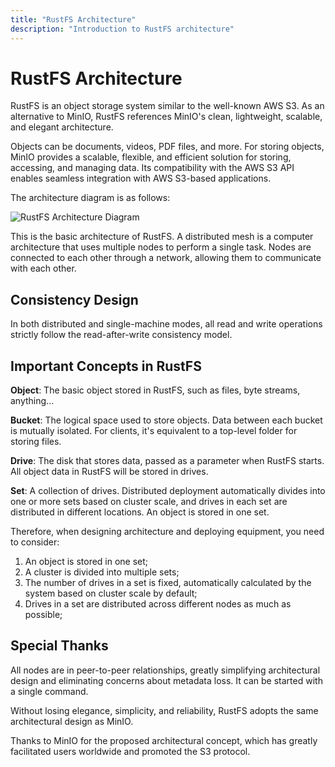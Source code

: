 ```yaml
---
title: "RustFS Architecture"
description: "Introduction to RustFS architecture"
---
```


# RustFS Architecture

RustFS is an object storage system similar to the well-known AWS S3. As an alternative to MinIO, RustFS references MinIO's clean, lightweight, scalable, and elegant architecture.

Objects can be documents, videos, PDF files, and more. For storing objects, MinIO provides a scalable, flexible, and efficient solution for storing, accessing, and managing data. Its compatibility with the AWS S3 API enables seamless integration with AWS S3-based applications.

The architecture diagram is as follows:

![RustFS Architecture Diagram](./images/s2-1.png)

This is the basic architecture of RustFS. A distributed mesh is a computer architecture that uses multiple nodes to perform a single task. Nodes are connected to each other through a network, allowing them to communicate with each other.

## Consistency Design

In both distributed and single-machine modes, all read and write operations strictly follow the read-after-write consistency model.

## Important Concepts in RustFS

**Object**: The basic object stored in RustFS, such as files, byte streams, anything...

**Bucket**: The logical space used to store objects. Data between each bucket is mutually isolated. For clients, it's equivalent to a top-level folder for storing files.

**Drive**: The disk that stores data, passed as a parameter when RustFS starts. All object data in RustFS will be stored in drives.

**Set**: A collection of drives. Distributed deployment automatically divides into one or more sets based on cluster scale, and drives in each set are distributed in different locations. An object is stored in one set.

Therefore, when designing architecture and deploying equipment, you need to consider:

1. An object is stored in one set;
2. A cluster is divided into multiple sets;
3. The number of drives in a set is fixed, automatically calculated by the system based on cluster scale by default;
4. Drives in a set are distributed across different nodes as much as possible;

## Special Thanks

All nodes are in peer-to-peer relationships, greatly simplifying architectural design and eliminating concerns about metadata loss. It can be started with a single command.

Without losing elegance, simplicity, and reliability, RustFS adopts the same architectural design as MinIO.

Thanks to MinIO for the proposed architectural concept, which has greatly facilitated users worldwide and promoted the S3 protocol.